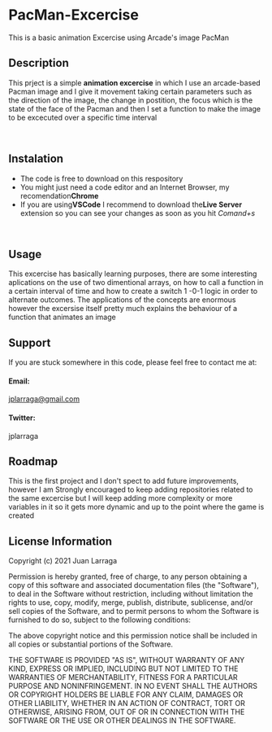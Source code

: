 # PacMan-Excercise
This is a basic animation Excercise using Arcade's image PacMan

<h2> Description </h2>
  <p> This prject is a simple <b>animation excercise</b> in which I use an arcade-based Pacman image and I give it movement taking certain parameters such as the direction of the image, the change in postition, the focus which is the state of the face of the Pacman and then I set a function to make the image to be excecuted over a specific time interval</p>
<br>

<h2>Instalation</h2>
<ul>
<li>The code is free to download on this respository</li>
<li>You might just need a code editor and an Internet Browser, my recomendation<b>Chrome</b></li>
<li>If you are using<b>VSCode</b> I recommend to download the<b>Live Server</b> extension so you can see your changes as soon as you hit <i>Comand+s</i></li>  
</ul>
<br>
  
<h2>Usage</h2>
<p> This excercise has basically learning purposes, there are some interesting aplications on the use of two dimentional arrays, on how to call a function in a certain interval of time and how to create a switch 1 -0-1 logic in order to alternate outcomes. The applications of the concepts are enormous however the excersise itself pretty much explains the behaviour of a function that animates an image </p>

<h2>Support</h1>
<p> If you are stuck somewhere in this code, please feel free to contact me at: </p>
<h4>Email:</h4>
<a href="mailto:jplarraga@gmail.com">jplarraga@gmail.com</a>
<h4>Twitter:</h4>
<p>jplarraga</p>

<h2>Roadmap</h2>
<p> This is the first project and I don't spect to add future improvements, however I am Strongly encouraged to keep adding repositories related to the same excercise but I will keep adding more complexity or more variables in it so it gets more dynamic and up to the point where the game is created<p>

<h2>License Information</h2>
<p>Copyright (c) 2021 Juan Larraga

Permission is hereby granted, free of charge, to any person obtaining a copy of this software and associated documentation files (the "Software"), to deal in the Software without restriction, including without limitation the rights to use, copy, modify, merge, publish, distribute, sublicense, and/or sell copies of the Software, and to permit persons to whom the Software is furnished to do so, subject to the following conditions:

The above copyright notice and this permission notice shall be included in all copies or substantial portions of the Software.

THE SOFTWARE IS PROVIDED "AS IS", WITHOUT WARRANTY OF ANY KIND, EXPRESS OR IMPLIED, INCLUDING BUT NOT LIMITED TO THE WARRANTIES OF MERCHANTABILITY, FITNESS FOR A PARTICULAR PURPOSE AND NONINFRINGEMENT. IN NO EVENT SHALL THE AUTHORS OR COPYRIGHT HOLDERS BE LIABLE FOR ANY CLAIM, DAMAGES OR OTHER LIABILITY, WHETHER IN AN ACTION OF CONTRACT, TORT OR OTHERWISE, ARISING FROM, OUT OF OR IN CONNECTION WITH THE SOFTWARE OR THE USE OR OTHER DEALINGS IN THE SOFTWARE. </p>
